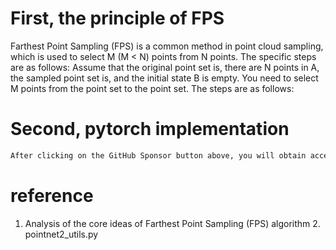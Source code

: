 #  First, the principle of FPS 

 Farthest Point Sampling (FPS) is a common method in point cloud sampling, which is used to select M (M < N) points from N points. The specific steps are as follows: Assume that the original point set is, there are N points in A, the sampled point set is, and the initial state B is empty. You need to select M points from the point set to the point set. The steps are as follows: 

#  Second, pytorch implementation 

  ```python  
After clicking on the GitHub Sponsor button above, you will obtain access permissions to my private code repository ( https://github.com/slowlon/my_code_bar ) to view this blog code. By searching the code number of this blog, you can find the code you need, code number is: 2024020309573730484
  ```  
#  reference 

 1. Analysis of the core ideas of Farthest Point Sampling (FPS) algorithm 2. pointnet2_utils.py  

